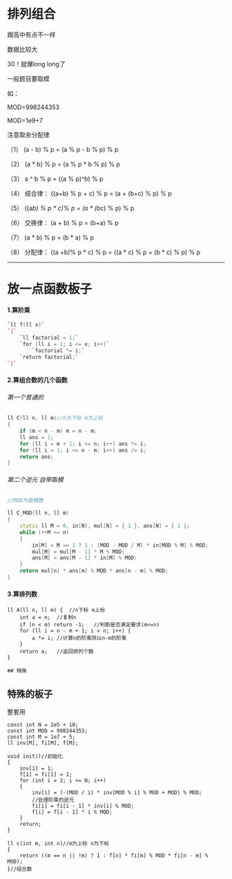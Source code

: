 # 排列组合

跟高中有点不一样

数据比较大

30！就爆long long了

一般题目要取模

如：

MOD=998244353

MOD=1e9+7

注意取余分配律

（1） (a - b) % p = (a % p - b % p) % p 

（2） (a * b) % p = (a % p * b % p) % p 

（3） a ^ b % p = ((a % p)^b) % p 

（4） 结合律： ((a+b) % p + c) % p = (a + (b+c) % p) % p 

（5） ((a*b) % p * c)% p = (a * (b*c) % p) % p 

（6） 交换律： (a + b) % p = (b+a) % p 

（7） (a * b) % p = (b * a) % p 

（8） 分配律： ((a +b)% p * c) % p = ((a * c) % p + (b * c) % p) % p 



------



# 放一点函数板子

#### 1.算阶乘

```c++
`ll f(ll x)`
`{`
	`ll factorial = 1;`
	`for (ll i = 1; i <= x; i++)`
		`factorial *= i;`
	`return factorial;`
`}`
```



#### 2.算组合数的几个函数

###### 第一个普通的

```c++
ll C(ll n, ll m)//n为下标 m为上标
{
	if (m < n - m) m = n - m;
	ll ans = 1;
	for (ll i = m + 1; i <= n; i++) ans *= i;
	for (ll i = 1; i <= n - m; i++) ans /= i;
	return ans;
}
```



###### 第二个逆元 自带取模

```c++
//MOD为取模数

ll C_MOD(ll n, ll m)
{
	static ll M = 0, in[N], mul[N] = { 1 }, ans[N] = { 1 };
	while (++M <= n)
	{
		in[M] = M == 1 ? 1 : (MOD - MOD / M) * in[MOD % M] % MOD;
		mul[M] = mul[M - 1] * M % MOD;
		ans[M] = ans[M - 1] * in[M] % MOD;
	}
	return mul[n] * ans[m] % MOD * ans[n - m] % MOD;
}
```



#### 3.算排列数

```
ll A(ll n, ll m) {	//n下标 m上标
	int a = n;	//复制n
	if (n < m) return -1;	//判断是否满足要求(m<=n)
	for (ll i = n - m + 1; i < n; i++) {
		a *= i;	//计算n的阶乘除以n-m的阶乘
	}
	return a;	//返回排列个数
}

## 特殊
```

## 特殊的板子

整套用

```
const int N = 2e5 + 10;
const int MOD = 998244353;
const int M = 1e7 + 5;
ll inv[M], fi[M], f[M];

void init()//初始化
{
	inv[1] = 1;
	f[1] = fi[1] = 1;
	for (int i = 2; i <= N; i++)
	{
		inv[i] = (-(MOD / i) * inv[MOD % i] % MOD + MOD) % MOD;
		//处理阶乘的逆元
		fi[i] = fi[i - 1] * inv[i] % MOD;
		f[i] = f[i - 1] * i % MOD;
	}
	return;
}

ll c(int m, int n)//m为上标 n为下标
{
	return ((m == n || !m) ? 1 : f[n] * fi[m] % MOD * fi[n - m] % MOD);
}//组合数
```

